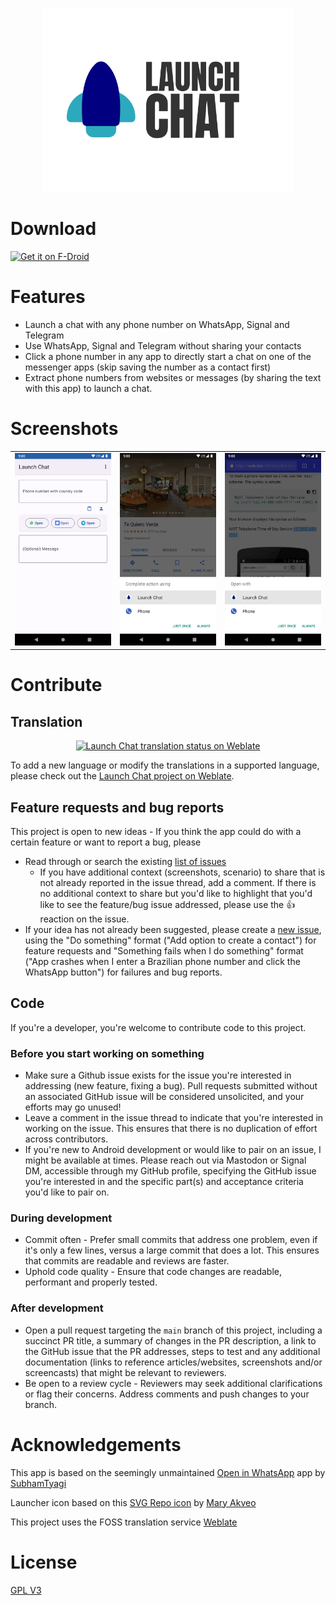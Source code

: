 <p align="center">
  <img src=".github/assets/launch-chat.svg" width="400px" alt="Launch chat logo">
</p>

# Download
[<img src="https://fdroid.gitlab.io/artwork/badge/get-it-on.png" alt="Get it on F-Droid" height="80">](https://f-droid.org/en/packages/org.vinaygopinath.launchchat/)

# Features
* Launch a chat with any phone number on WhatsApp, Signal and Telegram
* Use WhatsApp, Signal and Telegram without sharing your contacts
* Click a phone number in any app to directly start a chat on one of the messenger apps (skip saving the number as a contact first)
* Extract phone numbers from websites or messages (by sharing the text with this app) to launch a chat.

# Screenshots
<table style="display: block; overflow-x: auto; white-space: nowrap">
  <tr>
    <td>
      <a href="https://github.com/vinaygopinath/launch-chat/blob/1104a294bc6116ab2562277c1b3feef347a6d7ca/metadata/en-US/images/phoneScreenshots/1.png?raw=true">
        <img src="https://github.com/vinaygopinath/launch-chat/blob/1104a294bc6116ab2562277c1b3feef347a6d7ca/metadata/en-US/images/phoneScreenshots/1.png?raw=true" alt="The main screen of the app, showing an input field to enter the phone number, and buttons to launch a chat on WhatsApp, Signal or Telegram" width="400px" />
      </a>
    </td>
    <td>
      <a href="https://github.com/vinaygopinath/launch-chat/blob/1104a294bc6116ab2562277c1b3feef347a6d7ca/metadata/en-US/images/phoneScreenshots/2.png?raw=true">
        <img src="https://github.com/vinaygopinath/launch-chat/blob/1104a294bc6116ab2562277c1b3feef347a6d7ca/metadata/en-US/images/phoneScreenshots/2.png?raw=true" alt="A screenshot demonstrating the use of the app from a third party app when a phone number is clicked" width="400px" />
      </a>
    </td>
    <td>
      <a href="https://github.com/vinaygopinath/launch-chat/blob/1104a294bc6116ab2562277c1b3feef347a6d7ca/metadata/en-US/images/phoneScreenshots/3.png?raw=true">
        <img src="https://github.com/vinaygopinath/launch-chat/blob/1104a294bc6116ab2562277c1b3feef347a6d7ca/metadata/en-US/images/phoneScreenshots/3.png?raw=true" alt="A screenshot demonstrating the use of the app from a browser app when a phone number is clicked" width="400px" />
      </a>
    </td>
  </tr>
</table>

# Contribute

## Translation
<p align="center">
  <a href="https://hosted.weblate.org/engage/launch-chat/">
    <img src="https://hosted.weblate.org/widget/launch-chat/glossary/287x66-white.png" alt="Launch Chat translation status on Weblate" />
  </a>
</p>

To add a new language or modify the translations in a supported language, please check out the [Launch Chat project on Weblate](https://hosted.weblate.org/projects/launch-chat/).

## Feature requests and bug reports
This project is open to new ideas - If you think the app could do with a certain feature or want to report a bug, please
* Read through or search the existing [list of issues](https://github.com/vinaygopinath/launch-chat/issues)
  * If you have additional context (screenshots, scenario) to share that is not already reported in the issue thread, add a comment. If there is no additional context to share but you'd like to highlight that you'd like to see the feature/bug issue addressed, please use the 👍 reaction on the issue.
* If your idea has not already been suggested, please create a [new issue](https://github.com/vinaygopinath/launch-chat/issues/new), using the "Do something" format ("Add option to create a contact") for feature requests and "Something fails when I do something" format ("App crashes when I enter a Brazilian phone number and click the WhatsApp button") for failures and bug reports.

## Code
If you're a developer, you're welcome to contribute code to this project.

### Before you start working on something
* Make sure a Github issue exists for the issue you're interested in addressing (new feature, fixing a bug). Pull requests submitted without an associated GitHub issue will be considered unsolicited, and your efforts may go unused!
* Leave a comment in the issue thread to indicate that you're interested in working on the issue. This ensures that there is no duplication of effort across contributors.
* If you're new to Android development or would like to pair on an issue, I might be available at times. Please reach out via Mastodon or Signal DM, accessible through my GitHub profile, specifying the GitHub issue you're interested in and the specific part(s) and acceptance criteria you'd like to pair on.

### During development
* Commit often - Prefer small commits that address one problem, even if it's only a few lines, versus a large commit that does a lot. This ensures that commits are readable and reviews are faster.
* Uphold code quality - Ensure that code changes are readable, performant and properly tested.

### After development
* Open a pull request targeting the `main` branch of this project, including a succinct PR title, a summary of changes in the PR description, a link to the GitHub issue that the PR addresses, steps to test and any additional documentation (links to reference articles/websites, screenshots and/or screencasts) that might be relevant to reviewers.
* Be open to a review cycle - Reviewers may seek additional clarifications or flag their concerns. Address comments and push changes to your branch.

# Acknowledgements
This app is based on the seemingly unmaintained [Open in WhatsApp](https://github.com/SubhamTyagi/openinwa) app by [SubhamTyagi](https://github.com/SubhamTyagi/)

Launcher icon based on this [SVG Repo icon](https://www.svgrepo.com/svg/466069/rocket) by [Mary Akveo](https://www.figma.com/@maryakveo)

This project uses the FOSS translation service [Weblate](https://weblate.org)

# License
[GPL V3](https://github.com/vinaygopinath/launch-chat/blob/main/LICENSE)

